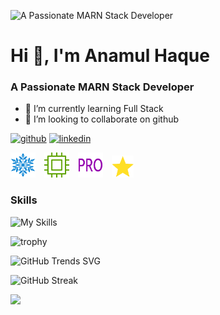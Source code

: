 ![A Passionate MARN Stack Developer](https://i.ibb.co/JChjbSy/68747470733a2f2f63686b736b696c6c732e636f6d2f77702d636f6e74656e742f75706c6f6164732f323032302f30342f50.gif)
# Hi 👋, I'm Anamul Haque
### A Passionate MARN Stack Developer






- 🌱 I’m currently learning Full Stack 
- 👯 I’m looking to collaborate on github 


[<img src='https://cdn.jsdelivr.net/npm/simple-icons@3.0.1/icons/github.svg' alt='github' height='40'>](https://github.com/Anamul9901)  [<img src='https://cdn.jsdelivr.net/npm/simple-icons@3.0.1/icons/linkedin.svg' alt='linkedin' height='40'>](https://www.linkedin.com/in/anamul-haque-772264299/)  

<a href='https://archiveprogram.github.com/'><img src='https://raw.githubusercontent.com/acervenky/animated-github-badges/master/assets/acbadge.gif' width='40' height='40'></a> <a href='https://docs.github.com/en/developers'><img src='https://raw.githubusercontent.com/acervenky/animated-github-badges/master/assets/devbadge.gif' width='40' height='40'></a> <a href='https://github.com/pricing'><img src='https://raw.githubusercontent.com/acervenky/animated-github-badges/master/assets/pro.gif' width='40' height='40'></a> <a href='https://stars.github.com/'><img src='https://raw.githubusercontent.com/acervenky/animated-github-badges/master/assets/starbadge.gif' width='35' height='35'></a> 

 
### Skills
![My Skills](https://skillicons.dev/icons?i=js,html,css,github,git,mongodb,tailwind,vscode,vite,)


![trophy](https://github-profile-trophy.vercel.app/?username=Anamul9901&theme=onedark)

![GitHub Trends SVG](https://api.githubtrends.io/?user=Anamul9901&theme=dark/svg/avgupta456/langs)


![GitHub Streak](https://github-readme-streak-stats.herokuapp.com?user=Anamul9901&theme=dark&border_radius=4.7)



![](http://github-profile-summary-cards.vercel.app/api/cards/profile-details?username=Anamul9901&theme=dark)



